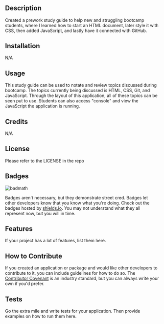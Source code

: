# <Prework Study Guide>

## Description

Created a prework study guide to help new and struggling bootcamp students, where I learned how to start an HTML document, later style it with CSS, then added JavaScript, and lastly have it connected with GitHub.

## Installation

N/A

## Usage

This study guide can be used to notate and review topics discussed during bootcamp. The topics currently being discussed is HTML, CSS, Git, and JavaScript. Through the layout of this application, all of these topics can be seen put to use. Students can also access "console" and view the JavaScript the application is running.

## Credits

N/A

## License

Please refer to the LICENSE in the repo

## Badges

![badmath](https://img.shields.io/github/languages/top/nielsenjared/badmath)

Badges aren't necessary, but they demonstrate street cred. Badges let other developers know that you know what you're doing. Check out the badges hosted by [shields.io](https://shields.io/). You may not understand what they all represent now, but you will in time.

## Features

If your project has a lot of features, list them here.

## How to Contribute

If you created an application or package and would like other developers to contribute to it, you can include guidelines for how to do so. The [Contributor Covenant](https://www.contributor-covenant.org/) is an industry standard, but you can always write your own if you'd prefer.

## Tests

Go the extra mile and write tests for your application. Then provide examples on how to run them here.
